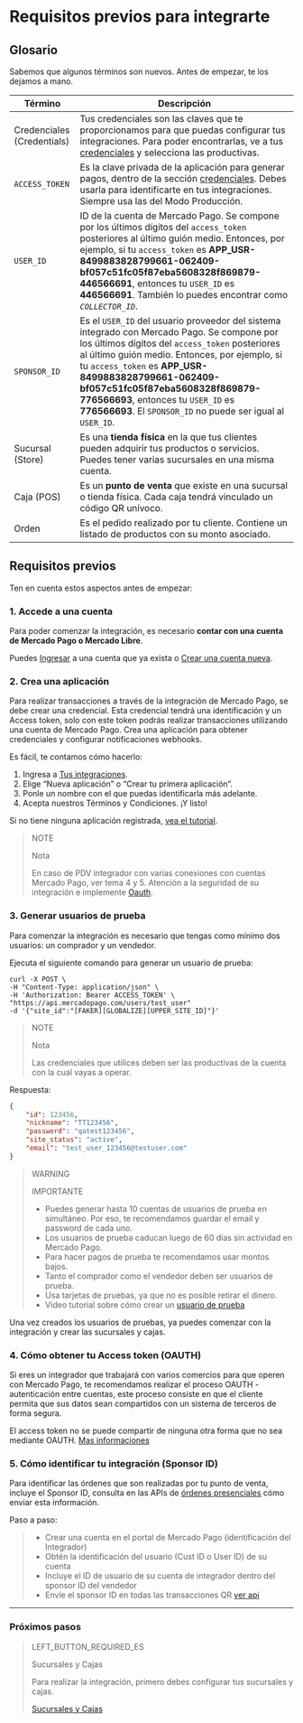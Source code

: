 # Requisitos previos para integrarte

## Glosario

Sabemos que algunos términos son nuevos. Antes de empezar, te los dejamos a mano. 

| Término | Descripción |
| --- | --- |
| Credenciales (Credentials) | Tus credenciales son las claves que te proporcionamos para que puedas configurar tus integraciones. Para poder encontrarlas, ve a tus [credenciales]([FAKER][CREDENTIALS][URL]) y selecciona las productivas. |
| `ACCESS_TOKEN` | Es la clave privada de la aplicación para generar pagos, dentro de la sección [credenciales]([FAKER][CREDENTIALS][URL]). Debes usarla para identificarte en tus integraciones. Siempre usa las del Modo Producción. |
| `USER_ID` | ID de la cuenta de Mercado Pago. Se compone por los últimos dígitos del `access_token` posteriores al último guión medio. Entonces, por ejemplo, si tu `access_token` es **APP_USR-8499883828799661-062409-bf057c51fc05f87eba5608328f869879-446566691**, entonces tu `USER_ID` es **446566691**. También lo puedes encontrar como _`COLLECTOR_ID`_. |
| `SPONSOR_ID` | Es el `USER_ID` del usuario proveedor del sistema integrado con Mercado Pago. Se compone por los últimos dígitos del `access_token` posteriores al último guión medio. Entonces, por ejemplo, si tu `access_token` es **APP_USR-8499883828799661-062409-bf057c51fc05f87eba5608328f869879-776566693**, entonces tu `USER_ID` es **776566693**.  El `SPONSOR_ID` no puede ser igual al `USER_ID`. |
| Sucursal (Store) | Es una **tienda física** en la que tus clientes pueden adquirir tus productos o servicios. Puedes tener varias sucursales en una misma cuenta. |
| Caja (POS) | Es un **punto de venta** que existe en una sucursal o tienda física. Cada caja tendrá vinculado un código QR unívoco. |
| Orden | Es el pedido realizado por tu cliente. Contiene un listado de productos con su monto asociado. |


## Requisitos previos

Ten en cuenta estos aspectos antes de empezar:

### 1. Accede a una cuenta

Para poder comenzar la integración, es necesario **contar con una cuenta de Mercado Pago o Mercado Libre**. 

Puedes [Ingresar](https://www.mercadolibre.com/jms/[FAKER][GLOBALIZE][SITE_ID]/lgz/login?platform_id=mp&go=https://www.mercadopago[FAKER][URL][DOMAIN]/developers/es/guides/in-person-payments/qr-code/pre-requisites) a una cuenta que ya exista o [Crear una cuenta nueva](https://www.mercadopago[FAKER][URL][DOMAIN]).

### 2. Crea una aplicación

Para realizar transacciones a través de la integración de Mercado Pago, se debe crear una credencial. Esta credencial tendrá una identificación y un Access token, solo con este token podrás realizar transacciones utilizando una cuenta de Mercado Pago. 
Crea una aplicación para obtener credenciales y configurar notificaciones webhooks.

Es fácil, te contamos cómo hacerlo:

1. Ingresa a [Tus integraciones](https://www.mercadopago[FAKER][URL][DOMAIN]/developers/panel/applications).
2. Elige “Nueva aplicación” o “Crear tu primera aplicación”.
3. Ponle un nombre con el que puedas identificarla más adelante.
4. Acepta nuestros Términos y Condiciones. ¡Y listo!

Si no tiene ninguna aplicación registrada, [vea el tutorial](https://youtu.be/FB4aL9D0Of4?list=PLCazXKuqZp3hGVY3bBhEO0ItFhIic5UpK).

> NOTE
>
> Nota
>
> En caso de PDV integrador con varias conexiones con cuentas Mercado Pago, ver tema 4 y 5. Atención a la seguridad de su integración e implemente [Oauth](https://www.mercadopago[FAKER][URL][DOMAIN]/developers/es/guides/security/oauth/introduction).




### 3. Generar usuarios de prueba

Para comenzar la integración es necesario que tengas como mínimo dos usuarios: un comprador y un vendedor.

Ejecuta el siguiente comando para generar un usuario de prueba:

```curl
curl -X POST \
-H "Content-Type: application/json" \
-H 'Authorization: Bearer ACCESS_TOKEN' \
"https://api.mercadopago.com/users/test_user"
-d '{"site_id":"[FAKER][GLOBALIZE][UPPER_SITE_ID]"}'
```

> NOTE
> 
> Nota
> 
> Las credenciales que utilices deben ser las productivas de la cuenta con la cual vayas a operar.  

Respuesta:

```json
{
    "id": 123456,
    "nickname": "TT123456",
    "password": "qatest123456",
    "site_status": "active",
    "email": "test_user_123456@testuser.com"
}
```

> WARNING
> 
> IMPORTANTE
> 
> * Puedes generar hasta 10 cuentas de usuarios de prueba en simultáneo. Por eso, te recomendamos guardar el email y password de cada uno.
> * Los usuarios de prueba caducan luego de 60 días sin actividad en Mercado Pago.
> * Para hacer pagos de prueba te recomendamos usar montos bajos.
> * Tanto el comprador como el vendedor deben ser usuarios de prueba.
> * Usa tarjetas de pruebas, ya que no es posible retirar el dinero.
> * Video tutorial sobre cómo crear un [usuario de prueba](https://youtu.be/VgXsbJB6rY0?list=PLCazXKuqZp3hGVY3bBhEO0ItFhIic5UpK) 

Una vez creados los usuarios de pruebas, ya puedes comenzar con la integración y crear las sucursales y cajas.

### 4. Cómo obtener tu Access token (OAUTH)

Si eres un integrador que trabajará con varios comercios para que operen con Mercado Pago, te recomendamos realizar el proceso 
OAUTH - autenticación entre cuentas, este proceso consiste en que el cliente permita que sus datos sean compartidos con un sistema de terceros de forma segura. 
 
El access token no se puede compartir de ninguna otra forma que no sea mediante OAUTH. [Mas informaciones](https://www.mercadopago[FAKER][URL][DOMAIN]/developers/es/guides/resources/credentials)



### 5. Cómo identificar tu integración (Sponsor ID)

Para identificar las órdenes que son realizadas por tu punto de venta, incluye el Sponsor ID,  consulta en las APIs de [órdenes presenciales](https://www.mercadopago[FAKER][URL][DOMAIN]/developers/es/reference) cómo enviar esta información.
 
Paso a paso:
> * Crear una cuenta en el portal de Mercado Pago (identificación del Integrador)
> * Obtén la identificación del usuario (Cust ID o User ID) de su cuenta
> * Incluye el ID de usuario de su cuenta de integrador dentro del sponsor ID del vendedor
> * Envíe el sponsor ID en todas las transacciones QR [ver api](https://www.mercadopago[FAKER][URL][DOMAIN]/developers/es/reference/instore_orders/_mpmobile_instore_qr_user_id_external_id/post)

---
### Próximos pasos

> LEFT_BUTTON_REQUIRED_ES
>
> Sucursales y Cajas
>
> Para realizar la integración, primero debes configurar tus sucursales y cajas.
>
> [Sucursales y Cajas](https://www.mercadopago[FAKER][URL][DOMAIN]/developers/es/guides/in-person-payments/qr-code/stores-pos)
